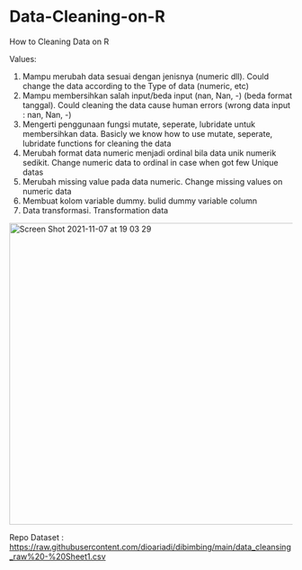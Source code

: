 # Data-Cleaning-on-R
How to Cleaning Data on R 


Values:
1. Mampu merubah data sesuai dengan jenisnya (numeric dll). Could change the data according to the Type of data (numeric, etc)
2. Mampu membersihkan salah input/beda input (nan, Nan, -) (beda format tanggal). Could cleaning the data cause human errors (wrong data input : nan, Nan, -)
3. Mengerti penggunaan fungsi mutate, seperate, lubridate untuk membersihkan data. Basicly we know how to use mutate, seperate, lubridate functions for cleaning the data
4. Merubah format data numeric menjadi ordinal bila data unik numerik sedikit. Change numeric data to ordinal in case when got few Unique datas 
5. Merubah missing value pada data numeric. Change missing values on numeric data
6. Membuat kolom variable dummy. bulid dummy variable column
7. Data transformasi. Transformation data


<img width="536" alt="Screen Shot 2021-11-07 at 19 03 29" src="https://user-images.githubusercontent.com/90485680/140645486-615338d8-ef34-401a-b610-ff6669ca5972.png">

Repo Dataset : https://raw.githubusercontent.com/dioariadi/dibimbing/main/data_cleansing_raw%20-%20Sheet1.csv
